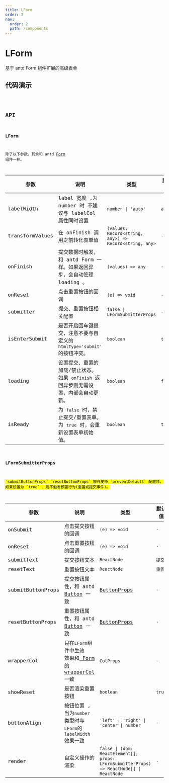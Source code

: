 ```yaml
---
title: LForm
order: 2
nav:
  order: 2
  path: /components
---
```


# LForm

基于 antd Form 组件扩展的高级表单

## 代码演示

<code src='./demos/Demo1.tsx'>

## API

### LForm

除了以下参数，其余和 antd [Form](https://ant-design.gitee.io/components/form-cn/#Form) 组件一样。

| 参数 | 说明 | 类型 | 默认值 |
| --- | --- | --- | --- |
| labelWidth | label 宽度 ,为 number 时 不建议与 labelCol 属性同时设置 | `number \| 'auto'` | `auto` |
| transformValues | 在 onFinish 调用之前转化表单值 | `(values: Record<string, any>) => Record<string, any>` | `-` |
| onFinish | 提交数据时触发，和 antd Form 一样。如果返回异步，会自动管理 loading 。 | `(values) => any` | `-` |
| onReset | 点击重置按钮的回调 | `(e) => void` | `-` |
| submitter | 提交、重置按钮相关配置 | `false \| LFormSubmitterProps` | `-` |
| isEnterSubmit | 是否开启回车键提交，注意不要与自定义的 `htmlType='submit'` 的按钮冲突。 | `boolean` | `true` |
| loading | 设置提交、重置的加载/禁止状态。<br/>如果 `onFinish` 返回异步则无需设置，内部会自动更新。 | `boolean` | `false` |
| isReady | 为 `false` 时，禁止提交/重置表单。<br/>为 `true` 时，会重新设置表单初始值。 | `boolean` | `true` |

### LFormSubmitterProps

<mark>
`submitButtonProps` `resetButtonProps` 额外支持 `preventDefault` 配置项，如果设置为 `true` ，则不触发预置行为(重置或提交事件)。
</mark>

| 参数 | 说明 | 类型 | 默认值 |
| --- | --- | --- | --- |
| onSubmit | 点击提交按钮的回调 | `(e) => void` | `-` |
| onReset | 点击重置按钮的回调 | `(e) => void` | `-` |
| submitText | 提交按钮文本 | `ReactNode` | `提交` |
| resetText | 重置按钮文本 | `ReactNode` | `重置` |
| submitButtonProps | 提交按钮属性，和 antd [Button](https://4x.ant.design/components/button-cn/#API) 一致 | [ButtonProps](https://4x.ant.design/components/button-cn/#API) | `-` |
| resetButtonProps | 重置按钮属性，和 antd [Button](https://4x.ant.design/components/button-cn/#API) 一致 | [ButtonProps](https://4x.ant.design/components/button-cn/#API) | `-` |
| wrapperCol | 只在`LForm`组件中生效 </br>效果和[ Form 的 wrapperCol](https://4x.ant.design/components/form-cn/#API)一致 | `ColProps` | `-` |
| showReset | 是否渲染重置按钮 | `boolean` | `true` |
| buttonAlign | 按钮位置 , 当为`number`类型时与`LForm`的`labelWidth`效果一致 | `'left' \| 'right' \| 'center'\| number` | `-` |
| render | 自定义操作的渲染 | `false \| (dom: ReactElement[], props: LFormSubmitterProps) => ReactNode[] \| ReactNode` | `-` |
